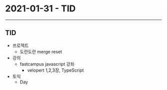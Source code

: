# 2021-01-31 - TID
----
## TID
- 프로젝트
  - 도란도란 merge reset
- 강의
  - fastcampus javascript 강좌
    - velopert 1,2,3장, TypeScript
- 토익
  - Day
